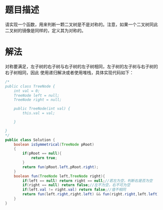 # 题目描述
请实现一个函数，用来判断一颗二叉树是不是对称的。注意，如果一个二叉树同此二叉树的镜像是同样的，定义其为对称的。

# 解法
对称要满足，左子树的右子树与右子树的左子树相同，左子树的左子树与右子树的右子树相同，因此
使用递归解决或者使用堆栈，具体实现代码如下：
```java
/*
public class TreeNode {
    int val = 0;
    TreeNode left = null;
    TreeNode right = null;

    public TreeNode(int val) {
        this.val = val;

    }

}
*/
public class Solution {
    boolean isSymmetrical(TreeNode pRoot)
    {
        if(pRoot == null){
            return true;
        }
        return fun(pRoot.left,pRoot.right);
    }
    boolean fun(TreeNode left,TreeNode right){
        if(left == null) return right == null;//若左为空，判断右是否为空
        if(right == null) return false;//左不为空，右不可为空
        if(left.val != right.val) return false;//值不相同
        return fun(left.right,right.left) && fun(right.right,left.left);
    }
}
```
